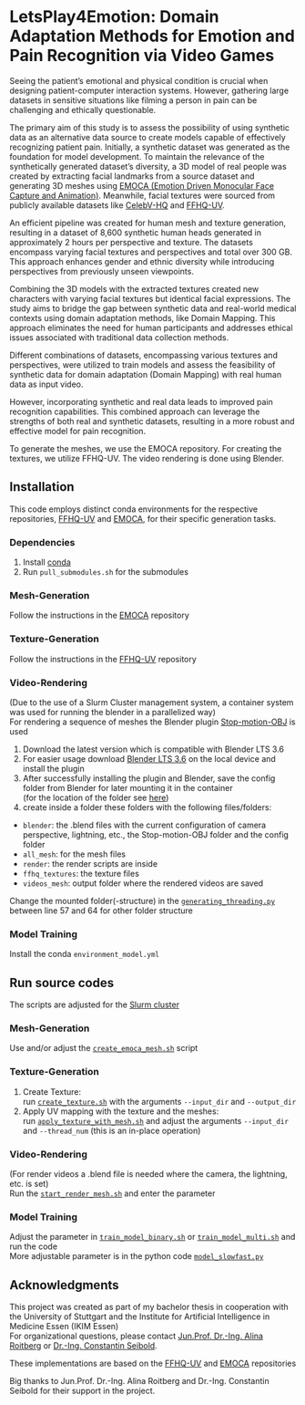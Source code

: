 # LetsPlay4Emotion: Domain Adaptation Methods for Emotion and Pain Recognition via Video Games

Seeing the patient’s emotional and physical condition is crucial when designing patient-computer interaction systems. However, gathering large datasets in sensitive situations like filming a person in pain can be challenging and ethically questionable. 

The primary aim of this study is to assess the possibility of using synthetic data as an alternative data source to create models capable of effectively recognizing patient pain. Initially, a synthetic dataset was generated as the foundation for model development. To maintain the relevance of the synthetically generated dataset’s diversity, a 3D model of real people was created by extracting facial landmarks from a source dataset and generating 3D meshes using [EMOCA (Emotion Driven Monocular Face Capture and Animation)](https://github.com/radekd91/emoca). Meanwhile, facial textures were sourced from publicly available datasets like [CelebV-HQ](https://github.com/CelebV-HQ/CelebV-HQ.git) and [FFHQ-UV](https://github.com/csbhr/FFHQ-UV). 

An efficient pipeline was created for human mesh and texture generation, resulting in a dataset of 8,600 synthetic human heads generated in approximately 2 hours per perspective and texture. The datasets encompass varying facial textures and perspectives and total over 300 GB. This approach enhances gender and ethnic diversity while introducing perspectives from previously unseen viewpoints. 

Combining the 3D models with the extracted textures created new characters with varying facial textures but identical facial expressions. The study aims to bridge the gap between synthetic data and real-world medical contexts using domain adaptation methods, like Domain Mapping. This approach eliminates the need for human participants and addresses ethical issues associated with traditional data collection methods. 

Different combinations of datasets, encompassing various textures and perspectives, were utilized to train models and assess the feasibility of synthetic data for domain adaptation (Domain Mapping) with real human data as input video. 

However, incorporating synthetic and real data leads to improved pain recognition capabilities. This combined approach can leverage the strengths of both real and synthetic datasets, resulting in a more robust and effective model for pain recognition.

To generate the meshes, we use the EMOCA repository. For creating the textures, we utilize FFHQ-UV. The video rendering is done using Blender.

## Installation 
This code employs distinct conda environments for the respective repositories, [FFHQ-UV](https://github.com/csbhr/FFHQ-UV) and [EMOCA](https://github.com/radekd91/emoca), for their specific generation tasks.

### Dependencies
1) Install [conda](https://docs.anaconda.com/free/miniconda/)
2) Run `pull_submodules.sh` for the submodules
### Mesh-Generation
Follow the instructions in the [EMOCA](https://github.com/radekd91/emoca/tree/release/EMOCA_v2/gdl_apps/EMOCA#installation) repository
### Texture-Generation
Follow the instructions in the [FFHQ-UV](https://github.com/csbhr/FFHQ-UV/tree/main?tab=readme-ov-file#dependencies) repository
### Video-Rendering
(Due to the use of a Slurm Cluster management system, a container system was used for running the blender in a parallelized way) \
For rendering a sequence of meshes the Blender plugin [Stop-motion-OBJ](https://github.com/neverhood311/Stop-motion-OBJ/releases) is used
1) Download the latest version which is compatible with Blender LTS 3.6
2) For easier usage download [Blender LTS 3.6](https://www.blender.org/download/lts/3-6/) on the local device and install the plugin
3) After successfully installing the plugin and Blender, save the config folder from Blender for later mounting it in the container \
   (for the location of the folder see [here](https://blender.stackexchange.com/a/82))
4) create inside a folder these folders with the following files/folders:
* `blender`: the .blend files with the current configuration of camera perspective, lightning, etc., the Stop-motion-OBJ folder and the config folder
* `all_mesh`: for the mesh files
* `render`: the render scripts are inside
* `ffhq_textures`: the texture files
* `videos_mesh`: output folder where the rendered videos are saved

Change the mounted folder(-structure) in the [`generating_threading.py`](render/generating_threading.py) between line 57 and 64 for other folder structure
### Model Training
Install the conda `environment_model.yml`

## Run source codes
The scripts are adjusted for the [Slurm cluster](https://slurm.schedmd.com/)

### Mesh-Generation
Use and/or adjust the [`create_emoca_mesh.sh`](mesh/create_emoca_mesh.sh) script 

### Texture-Generation
1) Create Texture: \
   run [`create_texture.sh`](texture/create_texture.sh) with the arguments `--input_dir` and `--output_dir`
2) Apply UV mapping with the texture and the meshes: \
   run [`apply_texture_with_mesh.sh`](texture/apply_texture_with_mesh.sh) and adjust the arguments `--input_dir` and `--thread_num` (this is an in-place operation)
### Video-Rendering
(For render videos a .blend file is needed where the camera, the lightning, etc. is set) \
Run the [`start_render_mesh.sh`](render/start_render_mesh.sh) and enter the parameter

### Model Training
Adjust the parameter in [`train_model_binary.sh`](model/train_model_binary.sh) or [`train_model_multi.sh`](model/train_model_multi.sh) and run the code \
More adjustable parameter is in the python code [`model_slowfast.py`](model/model_slowfast.py)

## Acknowledgments
This project was created as part of my bachelor thesis in cooperation with the 
University of Stuttgart and the Institute for Artificial Intelligence in Medicine Essen (IKIM Essen) \
For organizational questions, please contact [Jun.Prof. Dr.-Ing. Alina Roitberg](https://aroitberg.github.io/index.html) or [Dr.-Ing. Constantin Seibold](https://constantinseibold.github.io). 

These implementations are based on the [FFHQ-UV](https://github.com/csbhr/FFHQ-UV) and [EMOCA](https://github.com/radekd91/emoca) repositories

Big thanks to Jun.Prof. Dr.-Ing. Alina Roitberg and Dr.-Ing. Constantin Seibold for their support in the project.


